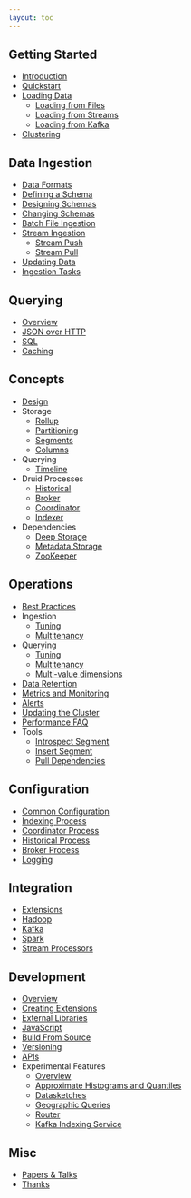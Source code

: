 ```yaml
---
layout: toc
---
```


## Getting Started
  * [Introduction](/docs/VERSION/design/)
  * [Quickstart](/docs/VERSION/tutorials/quickstart.html)
  * [Loading Data](/docs/VERSION/tutorials/ingestion.html)
    * [Loading from Files](/docs/VERSION/tutorials/tutorial-batch.html)
    * [Loading from Streams](/docs/VERSION/tutorials/tutorial-streams.html)
    * [Loading from Kafka](/docs/VERSION/tutorials/tutorial-kafka.html)
  * [Clustering](/docs/VERSION/tutorials/cluster.html)

## Data Ingestion
  * [Data Formats](/docs/VERSION/ingestion/data-formats.html)  
  * [Defining a Schema](/docs/VERSION/ingestion/index.html)
  * [Designing Schemas](/docs/VERSION/ingestion/schema-design.html)
  * [Changing Schemas](/docs/VERSION/ingestion/schema-changes.html)  
  * [Batch File Ingestion](/docs/VERSION/ingestion/batch-ingestion.html)
  * [Stream Ingestion](/docs/VERSION/ingestion/stream-ingestion.html)
    * [Stream Push](/docs/VERSION/ingestion/stream-push.html)
    * [Stream Pull](/docs/VERSION/ingestion/stream-pull.html)
  * [Updating Data](/docs/VERSION/ingestion/update-existing-data.html)
  * [Ingestion Tasks](/docs/VERSION/ingestion/tasks.html)

## Querying
  * [Overview](/docs/VERSION/querying/querying.html)
  * [JSON over HTTP](/docs/VERSION/querying/json-over-http.html)
  * [SQL](/docs/VERSION/querying/sql.html)
  * [Caching](/docs/VERSION/querying/caching.html)      

## Concepts
  * [Design](/docs/VERSION/design/design.html)  
  * Storage
    * [Rollup](/docs/VERSION/design/rollup.html)
    * [Partitioning](/docs/VERSION/design/partitioning.html)
    * [Segments](/docs/VERSION/design/segments.html)
    * [Columns](/docs/VERSION/design/columns.html)
  * Querying
    * [Timeline](/docs/VERSION/design/timeline.html)
  * Druid Processes
    * [Historical](/docs/VERSION/design/historical.html)
    * [Broker](/docs/VERSION/design/broker.html)
    * [Coordinator](/docs/VERSION/design/coordinator.html)
    * [Indexer](/docs/VERSION/design/indexing-service.html)    
  * Dependencies
    * [Deep Storage](/docs/VERSION/dependencies/deep-storage.html)
    * [Metadata Storage](/docs/VERSION/dependencies/metadata-storage.html)
    * [ZooKeeper](/docs/VERSION/dependencies/zookeeper.html)

## Operations
  * [Best Practices](/docs/VERSION/operations/recommendations.html)
  * Ingestion
    * [Tuning](/docs/VERSION/ingestion/faq.html)
    * [Multitenancy](/docs/VERSION/ingestion/multitenancy.html)    
  * Querying    
    * [Tuning](/docs/VERSION/querying/tuning.html)
    * [Multitenancy](/docs/VERSION/querying/multitenancy.html)
    * [Multi-value dimensions](/docs/VERSION/querying/multi-value-dimensions.html)  
  * [Data Retention](/docs/VERSION/operations/rule-configuration.html)
  * [Metrics and Monitoring](/docs/VERSION/operations/metrics.html)
  * [Alerts](/docs/VERSION/operations/alerts.html)
  * [Updating the Cluster](/docs/VERSION/operations/rolling-updates.html)  
  * [Performance FAQ](/docs/VERSION/operations/performance-faq.html)
  * Tools
    * [Introspect Segment](/docs/VERSION/operations/dump-segment.html)
    * [Insert Segment](/docs/VERSION/operations/insert-segment-to-db.html)
    * [Pull Dependencies](/docs/VERSION/operations/pull-deps.html)      

## Configuration
  * [Common Configuration](/docs/VERSION/configuration/index.html)
  * [Indexing Process](/docs/VERSION/configuration/indexing-service.html)
  * [Coordinator Process](/docs/VERSION/configuration/coordinator.html)
  * [Historical Process](/docs/VERSION/configuration/historical.html)
  * [Broker Process](/docs/VERSION/configuration/broker.html)  
  * [Logging](/docs/VERSION/configuration/logging.html)
  
## Integration   
   * [Extensions](/docs/VERSION/operations/including-extensions.html)
   * [Hadoop](/docs/VERSION/operations/other-hadoop.html)
   * [Kafka](/docs/VERSION/operations/other-hadoop.html) 
   * [Spark](/docs/VERSION/operations/other-hadoop.html)
   * [Stream Processors](/docs/VERSION/development/integrating-druid-with-other-technologies.html)
  
## Development
  * [Overview](/docs/VERSION/development/overview.html)
  * [Creating Extensions](/docs/VERSION/development/extensions.html)
  * [External Libraries](/docs/VERSION/development/libraries.html)  
  * [JavaScript](/docs/VERSION/development/javascript.html)
  * [Build From Source](/docs/VERSION/development/build.html)
  * [Versioning](/docs/VERSION/development/versioning.html)
  * [APIs](/docs/VERSION/development/apis.html)  
  * Experimental Features
    * [Overview](/docs/VERSION/development/experimental.html)
    * [Approximate Histograms and Quantiles](/docs/VERSION/development/extensions-core/approximate-histograms.html)
    * [Datasketches](/docs/VERSION/development/extensions-core/datasketches-aggregators.html)
    * [Geographic Queries](/docs/VERSION/development/geo.html)
    * [Router](/docs/VERSION/development/router.html)
    * [Kafka Indexing Service](/docs/VERSION/development/extensions-core/kafka-ingestion.html)

## Misc
  * [Papers & Talks](/docs/VERSION/misc/papers-and-talks.html)
  * [Thanks](/thanks.html)

